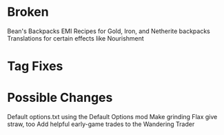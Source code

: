 # Broken
Bean's Backpacks EMI Recipes for Gold, Iron, and Netherite backpacks
Translations for certain effects like Nourishment

# Tag Fixes

# Possible Changes
Default options.txt using the Default Options mod
Make grinding Flax give straw, too
Add helpful early-game trades to the Wandering Trader